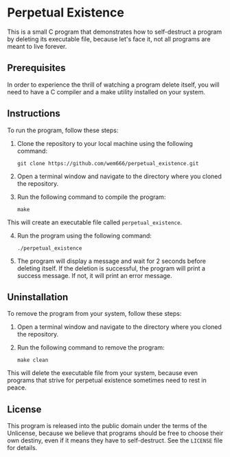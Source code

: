 # Perpetual Existence

This is a small C program that demonstrates how to self-destruct a program by deleting its executable file, because let's face it, not all programs are meant to live forever.

## Prerequisites

In order to experience the thrill of watching a program delete itself, you will need to have a C compiler and a make utility installed on your system.

## Instructions

To run the program, follow these steps:

1. Clone the repository to your local machine using the following command:

   `git clone https://github.com/wem666/perpetual_existence.git`

2. Open a terminal window and navigate to the directory where you cloned the repository.

3. Run the following command to compile the program:

   `make`

This will create an executable file called `perpetual_existence`.

4. Run the program using the following command:

   `./perpetual_existence`

5. The program will display a message and wait for 2 seconds before deleting itself. If the deletion is successful, the program will print a success message. If not, it will print an error message.

## Uninstallation

To remove the program from your system, follow these steps:

1. Open a terminal window and navigate to the directory where you cloned the repository.

2. Run the following command to remove the program:

   `make clean`

This will delete the executable file from your system, because even programs that strive for perpetual existence sometimes need to rest in peace.

## License

This program is released into the public domain under the terms of the Unlicense, because we believe that programs should be free to choose their own destiny, even if it means they have to self-destruct. See the `LICENSE` file for details.
